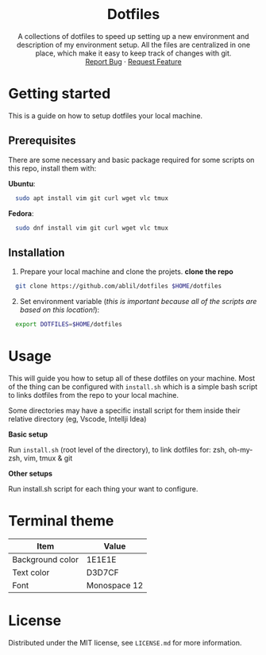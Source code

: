 <!-- PROJECT LOGO -->
<br />
<div align="center">
  <h1 align="center">Dotfiles</h1>

  <p align="center">
    A collections of dotfiles to speed up setting up a new environment and
    description of my environment setup. All the files are centralized in one place,
    which make it easy to keep track of changes with git. 
    <br />
    <a href="https://github.com/ablil/dotfiles/issues">Report Bug</a>
    ·
    <a href="https://github.com/ablil/dotfiles/issues">Request Feature</a>
  </p>
</div>

# Getting started

This is a guide on how to setup dotfiles your local machine.

## Prerequisites

There are some necessary and basic package required for some scripts on this
repo, install them with:

**Ubuntu**:

```sh
  sudo apt install vim git curl wget vlc tmux
```

**Fedora**:

```sh
  sudo dnf install vim git curl wget vlc tmux
```

## Installation

1. Prepare your local machine and clone the projets. **clone the repo**

```sh
  git clone https://github.com/ablil/dotfiles $HOME/dotfiles
```

2. Set environment variable (_this is important because all of the scripts are
   based on this location!_):

```sh
  export DOTFILES=$HOME/dotfiles
```

# Usage

This will guide you how to setup all of these dotfiles on your machine. Most of
the thing can be configured with `install.sh` which is a simple bash script to
links dotfiles from the repo to your local machine.

Some directories may have a specific install script for them inside their
relative directory (eg, Vscode, Intellji Idea)

**Basic setup**

Run `install.sh` (root level of the directory), to link dotfiles for: zsh,
oh-my-zsh, vim, tmux & git

**Other setups**

Run install.sh script for each thing your want to configure.


# Terminal theme
|Item|Value
|----|----
|Background color|1E1E1E
|Text color| D3D7CF
|Font| Monospace 12


# License

Distributed under the MIT license, see `LICENSE.md` for more information.
